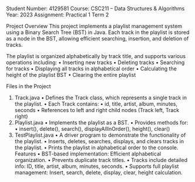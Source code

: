 Student Number: 4129581
Course: CSC211 – Data Structures & Algorithms
Year: 2023
Assignment: Practical 1 Term 2

Project Overview
This project implements a playlist management system using a Binary Search Tree (BST) in Java. Each track in the playlist is stored as a node in the BST, allowing efficient searching, insertion, and deletion of tracks.

The playlist is organized alphabetically by track title, and supports various operations including:
	•	Inserting new tracks
	•	Deleting tracks
	•	Searching for tracks
	•	Displaying all tracks in alphabetical order
	•	Calculating the height of the playlist BST
	•	Clearing the entire playlist

Files in the Project
1.	Track.java
•	Defines the Track class, which represents a single track in the playlist.
•	Each Track contains:
•	id, title, artist, album, minutes, seconds
•	References to left and right child nodes (Track left, Track right)
2.	Playlist.java
•	Implements the playlist as a BST.
•	Provides methods for:
•	insert(), delete(), search(), displayAllInOrder(), height(), clear()
3.	TestPlaylist.java
•	A driver program to demonstrate the functionality of the playlist.
•	Inserts, deletes, searches, displays, and clears tracks in the playlist.
•	Prints the playlist in alphabetical order to the console.
Features
•	BST-based implementation: Efficient alphabetical organization.
•	Prevents duplicate track titles.
•	Tracks include detailed info: ID, title, artist, album, minutes, seconds.
•	Supports full playlist management: Insert, search, delete, display, clear, height calculation.
